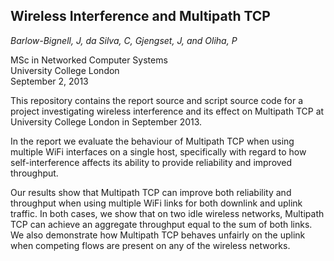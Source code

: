 ## Wireless Interference and Multipath TCP
*Barlow-Bignell, J, da Silva, C, Gjengset, J, and Oliha, P*

MSc in Networked Computer Systems  
University College London  
September 2, 2013

This repository contains the report source and script source code for a project
investigating wireless interference and its effect on Multipath TCP at
University College London in September 2013.

In the report we evaluate the behaviour of Multipath TCP when using multiple
WiFi interfaces on a single host, specifically with regard to how
self-interference affects its ability to provide reliability and improved
throughput.

Our results show that Multipath TCP can improve both reliability and throughput
when using multiple WiFi links for both downlink and uplink traffic. In both
cases, we show that on two idle wireless networks, Multipath TCP can achieve an
aggregate throughput equal to the sum of both links. We also demonstrate how
Multipath TCP behaves unfairly on the uplink when competing flows are present on
any of the wireless networks.
